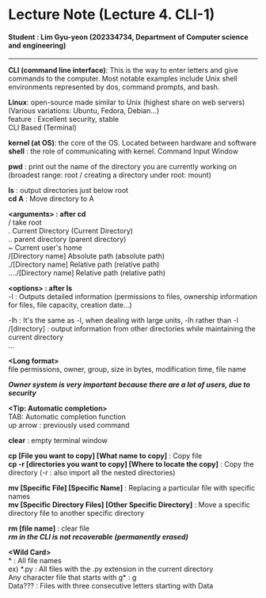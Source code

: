 # Lecture Note (Lecture 4. CLI-1)   
 
#### Student  \: Lim Gyu-yeon (202334734, Department of Computer science and engineering) 
   
------ 
   
**CLI (command line interface)**: This is the way to enter letters and give commands to the computer. Most notable examples include Unix shell environments represented by dos, command prompts, and bash.
   
**Linux**: open-source made similar to Unix (highest share on web servers)   
(Various variations: Ubuntu, Fedora, Debian...)    
feature : Excellent security, stable    
CLI Based (Terminal)    
    
**kernel (at OS)**: the core of the OS. Located between hardware and software    
**shell** : the role of communicating with kernel. Command Input Window    
    
**pwd** : print out the name of the directory you are currently working on     
(broadest range: root / creating a directory under root: mount)    
    
**ls** : output directories just below root    
**cd A** : Move directory to A    
    
**\<arguments\> : after cd**    
/ take root    
. Current Directory (Current Directory)     
.. parent directory (parent directory)    
~ Current user's home    
/[Directory name] Absolute path (absolute path)    
./[Directory name] Relative path (relative path)    
..../[Directory name] Relative path (relative path)    
    
**\<options\> : after ls**    
-l : Outputs detailed information (permissions to files, ownership information for files, file capacity, creation date...) 
   
-lh : It's the same as -l, when dealing with large units, -lh rather than -l    
/[directory] : output information from other directories while maintaining the current directory    
...    
    
**\<Long format\>**    
file permissions, owner, group, size in bytes, modification time, file name    
    
***Owner system is very important because there are a lot of users, due to security***    
    
**\<Tip: Automatic completion\>**    
TAB: Automatic completion function    
up arrow : previously used command    
    
**clear** :  empty terminal window    
    
**cp [File you want to copy] [What name to copy]** : Copy file     
**cp -r [directories you want to copy] [Where to locate the copy]** : Copy the directory (-r : also import all the nested directories)    
    
**mv [Specific File] [Specific Name]** : Replacing a particular file with specific names     
**mv [Specific Directory Files] [Other Specific Directory]** : Move a specific directory file to another specific directory    
    
**rm [file name]** : clear file    
***rm in the CLI is not recoverable (permanently erased)***    
    
**\<Wild Card\>**    
 \* : All file names    
ex) \*.py : All files with the .py extension in the current directory    
Any character file that starts with g* : g    
Data??? : Files with three consecutive letters starting with Data    
